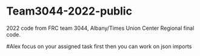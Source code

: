 # Team3044-2022-public

2022 code from FRC team 3044, Albany/Times Union Center Regional final code.

#Alex focus on your assigned task first then you can work on json imports
